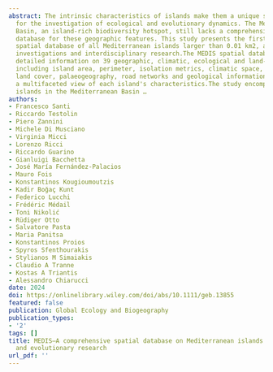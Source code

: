 ```yaml
---
abstract: The intrinsic characteristics of islands make them a unique study system
  for the investigation of ecological and evolutionary dynamics. The Mediterranean
  Basin, an island‐rich biodiversity hotspot, still lacks a comprehensive spatial
  database for these geographic features. This study presents the first comprehensive
  spatial database of all Mediterranean islands larger than 0.01 km2, aiding ecological
  investigations and interdisciplinary research.The MEDIS spatial database offers
  detailed information on 39 geographic, climatic, ecological and land‐use variables,
  including island area, perimeter, isolation metrics, climatic space, terrain data,
  land cover, palaeogeography, road networks and geological information, providing
  a multifaceted view of each island's characteristics.The study encompasses 2217
  islands in the Mediterranean Basin …
authors:
- Francesco Santi
- Riccardo Testolin
- Piero Zannini
- Michele Di Musciano
- Virginia Micci
- Lorenzo Ricci
- Riccardo Guarino
- Gianluigi Bacchetta
- José María Fernández‐Palacios
- Mauro Fois
- Konstantinos Kougioumoutzis
- Kadir Boğaç Kunt
- Federico Lucchi
- Frédéric Médail
- Toni Nikolić
- Rüdiger Otto
- Salvatore Pasta
- Maria Panitsa
- Konstantinos Proios
- Spyros Sfenthourakis
- Stylianos M Simaiakis
- Claudio A Tranne
- Kostas A Triantis
- Alessandro Chiarucci
date: 2024
doi: https://onlinelibrary.wiley.com/doi/abs/10.1111/geb.13855
featured: false
publication: Global Ecology and Biogeography
publication_types:
- '2'
tags: []
title: MEDIS—A comprehensive spatial database on Mediterranean islands for biogeographical
  and evolutionary research
url_pdf: ''
---
```

